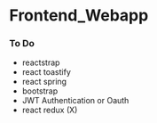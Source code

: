 # Frontend_Webapp


### To Do
 - reactstrap
 - react toastify
 - react spring
 - bootstrap
 - JWT Authentication or Oauth
 - react redux (X)